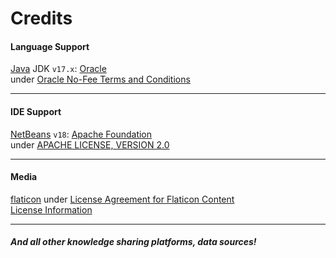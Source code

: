 # Credits
#### Language Support
[Java] JDK `v17.x`: [Oracle]\
under [Oracle No-Fee Terms and Conditions]

***

#### IDE Support
[NetBeans] `v18`: [Apache Foundation]\
under [APACHE LICENSE, VERSION 2.0]

***

#### Media
[flaticon] under [License Agreement for Flaticon Content]\
[License Information](../Credits/3rd%20Party%20License/)

***

##### And all other knowledge sharing platforms, data sources!

[Java]: https://www.oracle.com/java
[Oracle]: https://www.oracle.com/
[Oracle No-Fee Terms and Conditions]: https://www.oracle.com/downloads/licenses/no-fee-license.html
[NetBeans]: https://netbeans.apache.org/
[Apache Foundation]: https://www.apache.org/
[APACHE LICENSE, VERSION 2.0]: https://www.apache.org/licenses/LICENSE-2.0
[flaticon]: https://www.flaticon.com/
[License Agreement for Flaticon Content]: https://www.freepikcompany.com/legal#nav-flaticon-agreement